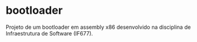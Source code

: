 # bootloader
Projeto de um bootloader em assembly x86 desenvolvido na disciplina de Infraestrutura de Software (IF677).
